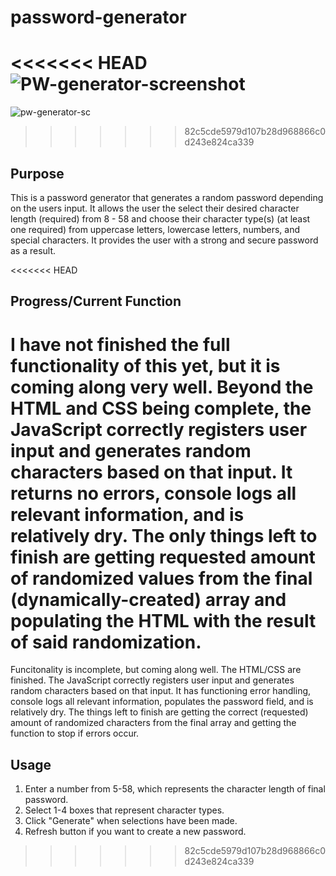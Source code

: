 # password-generator
<<<<<<< HEAD
![PW-generator-screenshot](pw-generator-sc "Title")
=======
![pw-generator-sc](https://user-images.githubusercontent.com/49658803/76130883-33c38580-5fc1-11ea-8180-de6c0d18f1bf.png)
>>>>>>> 82c5cde5979d107b28d968866c0d243e824ca339


## Purpose
This is a password generator that generates a random password depending on the users input. It allows the user the select their desired character length (required) from 8 - 58 and choose their character type(s) (at least one required) from uppercase letters, lowercase letters, numbers, and special characters. It provides the user with a strong and secure password as a result.

<<<<<<< HEAD
## Progress/Current Function 
I have not finished the full functionality of this yet, but it is coming along very well. Beyond the HTML and CSS being complete, the JavaScript correctly registers user input and generates random characters based on that input. It returns no errors, console logs all relevant information, and is relatively dry. The only things left to finish are getting requested amount of randomized values from the final (dynamically-created) array and populating the HTML with the result of said randomization.
=======
Funcitonality is incomplete, but coming along well. The HTML/CSS are finished. The JavaScript correctly registers user input and generates random characters based on that input. It has functioning error handling, console logs all relevant information, populates the password field, and is relatively dry. The things left to finish are getting the correct (requested) amount of randomized characters from the final array and getting the function to stop if errors occur.

## Usage
1. Enter a number from 5-58, which represents the character length of final password.
2. Select 1-4 boxes that represent character types.
3. Click "Generate" when selections have been made.
4. Refresh button if you want to create a new password.

>>>>>>> 82c5cde5979d107b28d968866c0d243e824ca339
